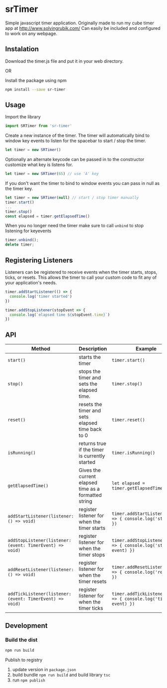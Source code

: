 # srTimer
Simple javascript timer application. Originally made to run my cube timer app at http://www.solvingrubik.com/
Can easily be included and configured to work on any webpage.

## Instalation
Download the timer.js file and put it in your web directory.

OR

Install the package using npm
```bash
npm install --save sr-timer
```

## Usage
Import the library

```javascript
import SRTimer from 'sr-timer'
```

Create a new instance of the timer. The timer will automatically bind to window key events to listen for the spacebar to start / stop the timer.

```javascript
let timer = new SRTimer()
```

Optionally an alternate keycode can be passed in to the constructor customize what key is listens for.

```javascript
let timer = new SRTimer(65) // use 'A' key
```

If you don't want the timer to bind to window events you can pass in null as the timer key.

```javascript
let timer = new SRTimer(null) // start / stop timer manually
timer.start()
...
timer.stop()
const elapsed = timer.getElapsedTime()
```

When you no longer need the timer make sure to call `unbind` to stop listening for keyevents
```javascript
timer.unbind();
delete timer;
```

## Registering Listeners
Listeners can be registered to receive events when the timer starts, stops, ticks, or resets. This allows the timer to call your custom code to fit any of your application's needs. 
```javascript
timer.addStartListener(() => {
  console.log('timer started')
})

timer.addStopListener(stopEvent => {
  console.log(`elapsed time ${stopEvent.time}`)
})
```

## API
  | Method | Description | Example |
  |---|---|---|
  | `start()` | starts the timer | `timer.start()` |
  | `stop()` | stops the timer and sets the elapsed time. | `timer.stop()` |
  | `reset()` | resets the timer and sets elapsed time back to 0 | `timer.reset()` |
  | `isRunning()` | returns true if the timer is currently started | `timer.isRunning()` |
  | `getElapsedTime()` | Gives the current elapsed time as a formatted string | `let elapsed = timer.getElapsedTime()` |
  | `addStartListener(listener: () => void)` | register listener for when the timer starts | `timer.addStartListener(() => { console.log('started') })` |
  | `addStopListener(listener: (event: TimerEvent) => void)` | register listener for when the timer stops | `timer.addStopListener(event => { console.log('stopped', event) })` |
  | `addResetListener(listener: () => void)` | register listener for when the timer resets | `timer.addResetListener(() => { console.log('reset') })` |
  | `addTickListener(listener: (event: TimerEvent) => void)` | register listener for when the timer ticks | `timer.addTickListener(event => { console.log('tick', event) })` |

## Development

### Build the dist
```bash
npm run build
```

Publish to registry

1. update version in `package.json`
1. build bundle `npm run build` and build library `tsc`
1. run `npm publish`